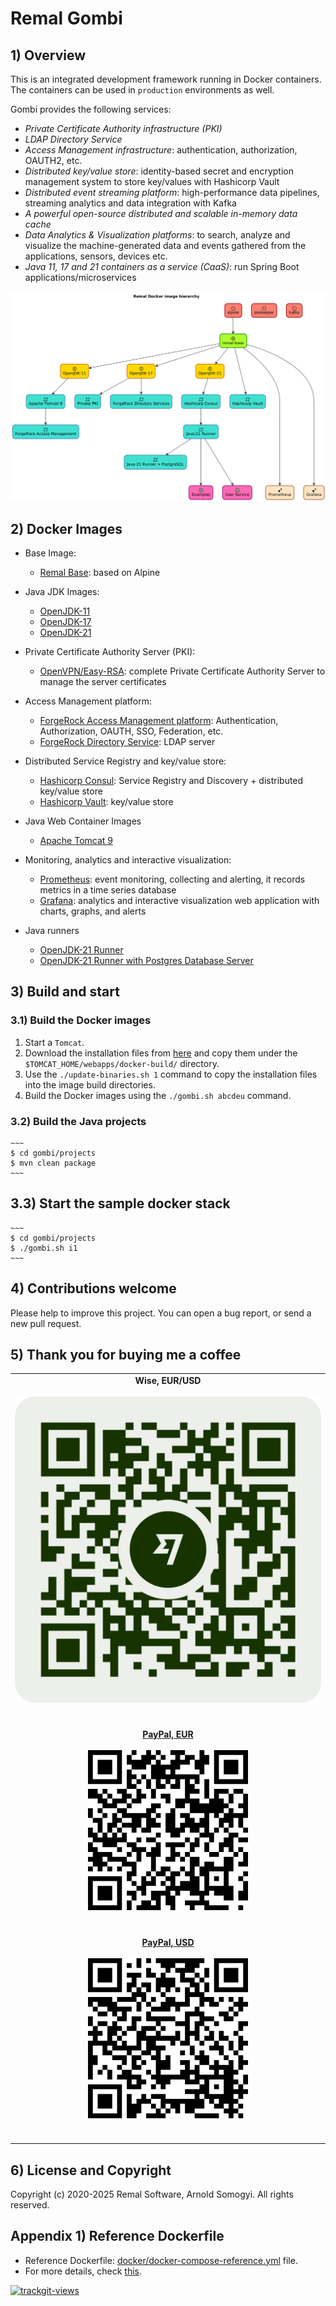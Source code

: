# Remal Gombi

## 1) Overview
This is an integrated development framework running in Docker containers. The containers can be used in `production` environments as well.

Gombi provides the following services:
- _Private Certificate Authority infrastructure (PKI)_
- _LDAP Directory Service_
- _Access Management infrastructure_: authentication, authorization, OAUTH2, etc.
- _Distributed key/value store_: identity-based secret and encryption management system to store key/values with Hashicorp Vault
- _Distributed event streaming platform_: high-performance data pipelines, streaming analytics and data integration with Kafka
- _A powerful open-source distributed and scalable in-memory data cache_
- _Data Analytics & Visualization platforms_: to search, analyze and visualize the machine-generated data and events gathered from the applications, sensors, devices etc.
- _Java 11, 17 and 21 containers as a service (CaaS)_: run Spring Boot applications/microservices

![docker image hierarchy](docs/diagrams/images/docker-image-hierarchy.png)

## 2) Docker Images
* Base Image:
  * [Remal Base](docker/base/base): based on Alpine


* Java JDK Images:
  * [OpenJDK-11](docker/core/openjdk-11)
  * [OpenJDK-17](docker/core/openjdk-17)
  * [OpenJDK-21](docker/core/openjdk-21)


* Private Certificate Authority Server (PKI):
  * [OpenVPN/Easy-RSA](docker/infrastructure/easy-rsa-pki): complete Private Certificate Authority Server to manage the server certificates


* Access Management platform: 
  * [ForgeRock Access Management platform](docker/infrastructure/forgerock-am): Authentication, Authorization, OAUTH, SSO, Federation, etc.
  * [ForgeRock Directory Service](docker/infrastructure/forgerock-ds): LDAP server


* Distributed Service Registry and key/value store:
  * [Hashicorp Consul](docker/infrastructure/hcp-consul): Service Registry and Discovery + distributed key/value store
  * [Hashicorp Vault](docker/infrastructure/hcp-vault): key/value store


* Java Web Container Images
  * [Apache Tomcat 9](docker/infrastructure/tomcat-9)


* Monitoring, analytics and interactive visualization:
  * [Prometheus](docker/monitoring/prometheus): event monitoring, collecting and alerting, it records metrics in a time series database
  * [Grafana](docker/monitoring/grafana): analytics and interactive visualization web application with charts, graphs, and alerts


* Java runners
  * [OpenJDK-21 Runner](docker/application/java-21-runner)
  * [OpenJDK-21 Runner with Postgres Database Server](docker/application/java-21-postgres-runner)


## 3) Build and start
### 3.1) Build the Docker images
1. Start a `Tomcat`.
2. Download the installation files from [here](https://drive.google.com/drive/u/0/folders/1RUkp1vwSX0aTdlQ2zgyOUKQexHovHY77) and copy them under the `$TOMCAT_HOME/webapps/docker-build/` directory.
3. Use the `./update-binaries.sh 1` command to copy the installation files into the image build directories.
4. Build the Docker images using the `./gombi.sh abcdeu` command.

### 3.2) Build the Java projects
    ~~~
    $ cd gombi/projects
    $ mvn clean package 
    ~~~

## 3.3) Start the sample docker stack
    ~~~
    $ cd gombi/projects
    $ ./gombi.sh i1
    ~~~

## 4) Contributions welcome
Please help to improve this project. You can open a bug report, or send a new pull request.

## 5) Thank you for buying me a coffee

|                                                                                                                                                         |
|:-------------------------------------------------------------------------------------------------------------------------------------------------------:|
|                                  **Wise, EUR/USD**<br><br>![Wise, EUR/USD](docs/donation/wise/wisetag.png)<br><br><br>                                  |
| [**PayPal, EUR**](https://www.paypal.com/donate/?hosted_button_id=VT6RPK363U5CA)<br><br>![PayPal, EUR](docs/donation/paypal/paypal-eur.png)<br><br><br> |
| [**PayPal, USD**](https://www.paypal.com/donate/?hosted_button_id=U5JFBSZ23YGP4)<br><br>![PayPal, USD](docs/donation/paypal/paypal-usd.png)<br><br><br> |

## 6) License and Copyright
Copyright (c) 2020-2025 Remal Software, Arnold Somogyi. All rights reserved.

## Appendix 1) Reference Dockerfile
* Reference Dockerfile: [docker/docker-compose-reference.yml](docker/docker-compose-reference.yml) file.
* For more details, check [this](docker/README.md).

<a href="https://trackgit.com">
  <img src="https://us-central1-trackgit-analytics.cloudfunctions.net/token/ping/lcfhkdub7k2lpj33n2cl" alt="trackgit-views" />
</a>
